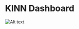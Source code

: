 # KINN Dashboard

![Alt text](https://user-images.githubusercontent.com/10487372/218825403-f02231d1-81c7-4458-9f7d-017eb3aa7f97.gif "Optional title")
